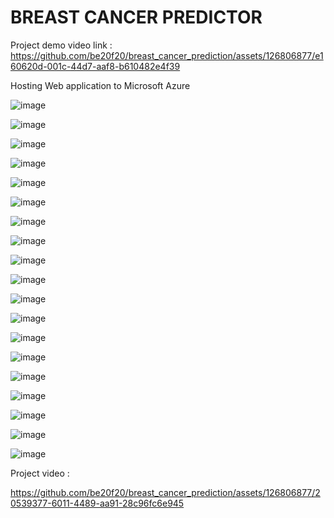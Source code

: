 # BREAST CANCER PREDICTOR


Project demo video link : https://github.com/be20f20/breast_cancer_prediction/assets/126806877/e160620d-001c-44d7-aaf8-b610482e4f39

Hosting Web application to Microsoft Azure


![image](https://github.com/be20f20/breast_cancer_prediction/assets/126806877/20e0a130-587c-4c08-923d-6bc78b620d80)

![image](https://github.com/be20f20/breast_cancer_prediction/assets/126806877/7e11d10f-9206-4e36-93e7-0fdf553f5c90)

![image](https://github.com/be20f20/breast_cancer_prediction/assets/126806877/7c156a5a-da62-4306-87bc-759d0a22508e)

![image](https://github.com/be20f20/breast_cancer_prediction/assets/126806877/2fe74933-535d-4b29-ab55-f610d36c004a)

![image](https://github.com/be20f20/breast_cancer_prediction/assets/126806877/8e4a9cb6-9554-4e8a-b307-9c62a56dc5c7)

![image](https://github.com/be20f20/breast_cancer_prediction/assets/126806877/fbafaa87-915f-4d2a-904c-e49d46acf6f8)

![image](https://github.com/be20f20/breast_cancer_prediction/assets/126806877/3cd9d750-3fca-4fb5-9366-d56567dc04f8)

![image](https://github.com/be20f20/breast_cancer_prediction/assets/126806877/48c9e946-2cad-42d7-a2b0-1cd12bb040f7)

![image](https://github.com/be20f20/breast_cancer_prediction/assets/126806877/a83a98af-5d49-4873-960c-88ede8aa7942)

![image](https://github.com/be20f20/breast_cancer_prediction/assets/126806877/434651df-9220-4751-868c-a78d6c8c8845)

![image](https://github.com/be20f20/breast_cancer_prediction/assets/126806877/58a90e0d-d3a9-4e8c-8aa8-ea08feadf0b1)

![image](https://github.com/be20f20/breast_cancer_prediction/assets/126806877/cc7dbfa2-2d30-4c97-8a57-21a8e6fb5617)

![image](https://github.com/be20f20/breast_cancer_prediction/assets/126806877/8230693b-0c7f-4a9d-bfb6-0aed0ac0a3f8)

![image](https://github.com/be20f20/breast_cancer_prediction/assets/126806877/8ac846c0-bca8-415f-91af-de70849a3861)

![image](https://github.com/be20f20/breast_cancer_prediction/assets/126806877/857de873-3c88-4b85-8e08-cc43287b824d)

![image](https://github.com/be20f20/breast_cancer_prediction/assets/126806877/bfbac92a-5093-41e9-be32-f466021fcd87)

![image](https://github.com/be20f20/breast_cancer_prediction/assets/126806877/00633795-86db-44c3-9ce7-db95d98d7737)

![image](https://github.com/be20f20/breast_cancer_prediction/assets/126806877/48fdd8a3-dbf8-4262-80c4-b5be475e134c)

![image](https://github.com/be20f20/breast_cancer_prediction/assets/126806877/4a15ffbe-5f7c-48cf-8434-5fd42cf43784)

Project video :

https://github.com/be20f20/breast_cancer_prediction/assets/126806877/20539377-6011-4489-aa91-28c96fc6e945



